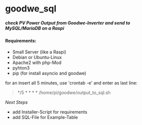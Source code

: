 # goodwe_sql
##### check PV Power Output from Goodwe-Inverter and send to MySQL/MariaDB on a Raspi

#### Requirements:

- Small Server (like a Raspi)
- Debian or Ubuntu-Linux
- Apache2 with php-Mod
- pyhton3
- pip (for install asyncio and goodwe)

for an insert all 5 minutes, use 'crontab -e' and enter as last line:
> */5 * * * * /home/pi/goodwe/output_to_sql.sh


*Next Steps*
- add Installer-Script for requirements
- add SQL-File for Example-Table